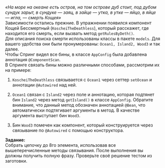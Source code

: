 _«На море на океане есть остров, на том острове дуб стоит, под дубом сундук зарыт, в сундуке — заяц, в зайце — утка, в утке — яйцо, в яйце — игла, — смерть Кощея»_  
Зависимости остались прежние. В упражнении появился компонент Кощей Бессмертный (`KoscheiTheDeathless`), который расскажет, где находится его смерть, если вызвать метод `getRulesByDeth()`.  
Для описания поиска смерти использованы классы в пакете `models`. Для вашего удобства они были пронумерованы: `Ocean1, Island2, Wood3` и так далее.  
Чтобы Спринг видел все бины, в классе `AppConfig` была добавлена аннотация `@ComponentScan`.  
В Спринге связать бины можно различными способами, рассмотрим их на примере:

1. `KoscheiTheDeathless` связывается с `Ocean1` через сеттер `setOcean` и аннотации `@Autowired` над ней.
    
2. `Ocean1` связан с `Island2` через поле и аннотацию, которая подтянет бин `Island2` через метод `getIsland()` в классе `AppConfig`. Обратите внимание, что данный метод обозначен аннотацией `@Bean`, что автоматически подтягивает аргументы в метод. В качестве аргумента выступает бин `Wood3`.
    
3. Бин `Wood3` помечен как компонент, который конструируется через связывание по `@Autowired` с помощью конструктора.
    

**Задание:**  
Собрать цепочку до 8го элемента, использовав все вышеперечисленные методы связывания. После выполнения вы должны получить полную фразу. Проверьте своё решение тестом из заготовки.
